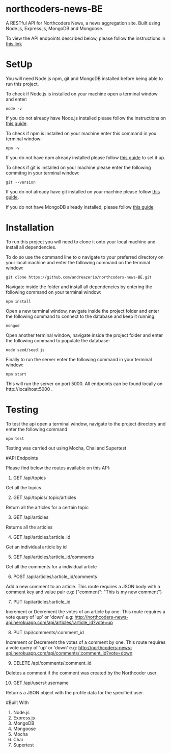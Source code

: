 # northcoders-news-BE

A RESTful API for Northcoders News, a news aggregation site. Built using Node.js, Express.js, MongoDB and Mongoose.

To view the API endpoints described below, please follow the instructions in [this link](https://az-northcoders-news-back-end.herokuapp.com/) 

# SetUp

You will need Node.js npm, git and MongoDB installed before being able to run this project.

To check if Node.js is installed on your machine open a terminal window and enter:

```node -v```

If you do not already have Node.js installed please follow the instructions on [this guide](https://nodejs.org/en/download/package-manager/).

To check if npm is installed on your machine enter this command in you terminal window: 

```npm -v```

If you do not have npm already installed please follow [this guide](https://www.npmjs.com/get-npm) to set it up.

To check if git is installed on your machine please enter the following commitng in your terminal window: 

```git --version```

If you do not already have git installed on your machine please follow [this guide](https://git-scm.com/).

If you do not have MongoDB already installed, please follow [this guide](https://docs.mongodb.com/manual/installation/)

# Installation

To run this project you will need to clone it onto your local machine and install all dependencies.

To do so use the command line to o navigate to your preferred directory on your local machine and enter the following command on the terminal window:

```git clone https://github.com/andreazerio/northcoders-news-BE.git```

Navigate inside the folder and install all dependencies by entering the following command on your terminal window: 

```npm install```

Open a new terminal window, navigate inside the project folder and enter the following command to connect to the database and keep it running: 

```mongod```

Open another terminal window, navigate inside the project folder and enter the following command to populate the database: 

```node seed/seed.js```

Finally to run the server enter the following command in your terminal window: 

```npm start```

This will run the server on port 5000. All endpoints can be found locally on http://localhost:5000 .

# Testing

To test the api open a terminal window, navigate to the project directory and enter the following command

```npm test```

Testing was carried out using Mocha, Chai and Supertest

#API Endpoints

Please find below the routes available on this API:

1. GET /api/topics

Get all the topics

2. GET /api/topics/:topic/articles

Return all the articles for a certain topic

3. GET /api/articles

Returns all the articles

4. GET /api/articles/:article_id

Get an individual article by id

5. GET /api/articles/:article_id/comments

Get all the comments for a individual article

6. POST /api/articles/:article_id/comments

Add a new comment to an article. This route requires a JSON body with a comment key and value pair 
e.g: {"comment": "This is my new comment"}

7. PUT /api/articles/:article_id

Increment or Decrement the votes of an article by one. This route requires a vote query of 'up' or 'down' 
e.g: http://northcoders-news-api.herokuapp.com/api/articles/:article_id?vote=up

8. PUT /api/comments/:comment_id

Increment or Decrement the votes of a comment by one. This route requires a vote query of 'up' or 'down' 
e.g: http://northcoders-news-api.herokuapp.com/api/comments/:comment_id?vote=down

9. DELETE /api/comments/:comment_id

Deletes a comment if the comment was created by the Northcoder user

10. GET /api/users/:username

Returns a JSON object with the profile data for the specified user.

#Built With

1. Node.js
2. Express.js
3. MongoDB
4. Mongoose
5. Mocha
6. Chai
7. Supertest

